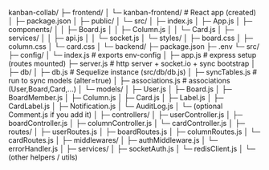 kanban-collab/
├─ frontend/
│  └─ kanban-frontend/               # React app (created)
│     ├─ package.json
│     ├─ public/
│     └─ src/
│        ├─ index.js
│        ├─ App.js
│        ├─ components/
│        │  ├─ Board.js
│        │  ├─ Column.js
│        │  └─ Card.js
│        ├─ services/
│        │  ├─ api.js
│        │  └─ socket.js
│        └─ styles/
│           ├─ board.css
│           ├─ column.css
│           └─ card.css
│
└─ backend/
   ├─ package.json
   ├─ .env
   └─ src/
      ├─ config/
      │  └─ index.js                 # exports env-config
      │
      ├─ app.js                       # express setup (routes mounted)
      ├─ server.js                    # http server + socket.io + sync bootstrap
      │
      ├─ db/
      │  ├─ db.js                     # Sequelize instance (src/db/db.js)
      │  ├─ syncTables.js             # run to sync models (alter=true)
      │  ├─ associations.js           # associations (User,Board,Card,...)
      │  └─ models/
      │     ├─ User.js
      │     ├─ Board.js
      │     ├─ BoardMember.js
      │     ├─ Column.js
      │     ├─ Card.js
      │     ├─ Label.js
      │     ├─ CardLabel.js
      │     ├─ Notification.js
      │     └─ AuditLog.js
      │     └─ (optional Comment.js if you add it)
      │
      ├─ controllers/
      │  ├─ userController.js
      │  ├─ boardController.js
      │  ├─ columnController.js
      │  └─ cardController.js
      │
      ├─ routes/
      │  ├─ userRoutes.js
      │  ├─ boardRoutes.js
      │  ├─ columnRoutes.js
      │  └─ cardRoutes.js
      │
      ├─ middlewares/
      │  ├─ authMiddleware.js
      │  └─ errorHandler.js
      │
      ├─ services/
      │  ├─ socketAuth.js
      │  └─ redisClient.js
      │
      └─ (other helpers / utils)
